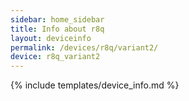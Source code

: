 ```yaml
---
sidebar: home_sidebar
title: Info about r8q
layout: deviceinfo
permalink: /devices/r8q/variant2/
device: r8q_variant2
---
```

{% include templates/device_info.md %}
